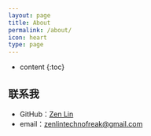 ```yaml
---
layout: page
title: About
permalink: /about/
icon: heart
type: page
---
```


* content
{:toc}


## 联系我

* GitHub：[Zen Lin](https://github.com/zenlintechnofreak)
* email：zenlintechnofreak@gmail.com

